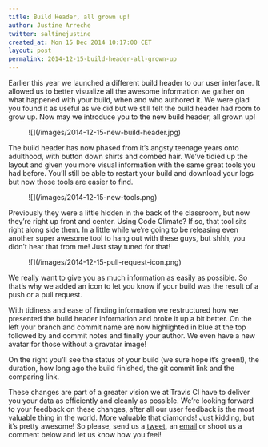 ```yaml
---
title: Build Header, all grown up!
author: Justine Arreche
twitter: saltinejustine
created_at: Mon 15 Dec 2014 10:17:00 CET
layout: post
permalink: 2014-12-15-build-header-all-grown-up
---
```


Earlier this year we launched a different build header to our user interface. It allowed us to better visualize all the awesome information we gather on what happened with your build, when and who authored it. We were glad you found it as useful as we did but we still felt the build header had room to grow up. Now may we introduce you to the new build header, all grown up!

<figure>
  ![](/images/2014-12-15-new-build-header.jpg)
</figure>

The build header has now phased from it’s angsty teenage years onto adulthood, with button down shirts and combed hair. We’ve tidied up the layout and given you more visual information with the same great tools you had before. You’ll still be able to restart your build and download your logs but now those tools are easier to find.

<figure>
  ![](/images/2014-12-15-new-tools.png)
</figure>
Previously they were a little hidden in the back of the classroom, but now they’re right up front and center. Using Code Climate? If so, that tool sits right along side them. In a little while we’re going to be releasing even another super awesome tool to hang out with these guys, but shhh, you didn’t hear that from me! Just stay tuned for that!

<figure>
  ![](/images/2014-12-15-pull-request-icon.png)
</figure>
We really want to give you as much information as easily as possible. So that’s why we added an icon to let you know if your build was the result of a push or a pull request. 

With tidiness and ease of finding information we restructured how we presented the build header information and broke it up a bit better. On the left your branch and commit name are now highlighted in blue at the top followed by and commit notes and finally your author. We even have a new avatar for those without a gravatar image!

On the right you’ll see the status of your build (we sure hope it’s green!), the duration, how long ago the build finished, the git commit link and the comparing link.

These changes are part of a greater vision we at Travis CI have to deliver you your data as efficiently and cleanly as possible. We’re looking forward to your feedback on these changes, after all our user feedback is the most valuable thing in the world. More valuable that diamonds! Just kidding, but it’s pretty awesome! So please, send us a [tweet](http://twitter.com/travisci), an [email](mailto:support@travis-ci.com?subject=New%Build%Header) or shoot us a comment below and let us know how you feel!